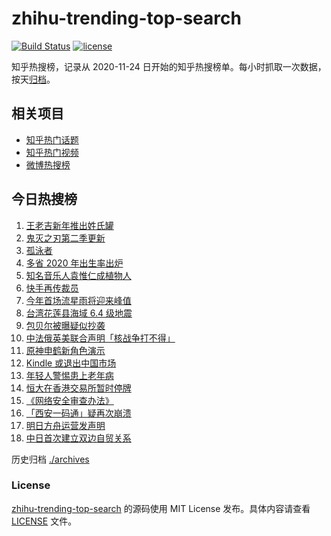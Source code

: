 # zhihu-trending-top-search

[![Build Status](https://github.com/justjavac/zhihu-trending-top-search/workflows/ci/badge.svg?branch=main)](https://github.com/justjavac/zhihu-trending-top-search/actions)
[![license](https://img.shields.io/github/license/justjavac/zhihu-trending-top-search)](https://github.com/justjavac/zhihu-trending-top-search/blob/main/LICENSE)

知乎热搜榜，记录从 2020-11-24 日开始的知乎热搜榜单。每小时抓取一次数据，按天[归档](./archives)。

## 相关项目

- [知乎热门话题](https://github.com/justjavac/zhihu-trending-hot-questions)
- [知乎热门视频](https://github.com/justjavac/zhihu-trending-hot-video)
- [微博热搜榜](https://github.com/justjavac/weibo-trending-hot-search)

## 今日热搜榜

<!-- BEGIN -->
<!-- 最后更新时间 Wed Jan 05 2022 05:06:19 GMT+0800 (China Standard Time) -->

1. [王老吉新年推出姓氏罐](https://www.zhihu.com/search?q=王老吉)
1. [鬼灭之刃第二季更新](https://www.zhihu.com/search?q=鬼灭之刃)
1. [孤泳者](https://www.zhihu.com/search?q=孤泳者)
1. [多省 2020 年出生率出炉](https://www.zhihu.com/search?q=2020年出生率)
1. [知名音乐人袁惟仁成植物人](https://www.zhihu.com/search?q=袁惟仁)
1. [快手再传裁员](https://www.zhihu.com/search?q=快手裁员)
1. [今年首场流星雨将迎来峰值](https://www.zhihu.com/search?q=象限仪流星雨)
1. [台湾花莲县海域 6.4 级地震](https://www.zhihu.com/search?q=台湾地震)
1. [包贝尔被曝疑似抄袭](https://www.zhihu.com/search?q=包贝尔抄袭)
1. [中法俄英美联合声明「核战争打不得」](https://www.zhihu.com/search?q=五核武器国家发表联合声明)
1. [原神申鹤新角色演示](https://www.zhihu.com/search?q=原神)
1. [Kindle 或退出中国市场](https://www.zhihu.com/search?q=Kindle)
1. [年轻人警惕患上老年病](https://www.zhihu.com/search?q=令人心动的offer)
1. [恒大在香港交易所暂时停牌](https://www.zhihu.com/search?q=恒大)
1. [《网络安全审查办法》](https://www.zhihu.com/search?q=网络安全审查办法)
1. [「西安一码通」疑再次崩溃](https://www.zhihu.com/search?q=西安一码通)
1. [明日方舟运营发声明](https://www.zhihu.com/search?q=明日方舟)
1. [中日首次建立双边自贸关系](https://www.zhihu.com/search?q=中日双边自贸关系)

<!-- END -->

历史归档 [./archives](./archives)

### License

[zhihu-trending-top-search](https://github.com/justjavac/zhihu-trending-top-search)
的源码使用 MIT License 发布。具体内容请查看 [LICENSE](./LICENSE) 文件。
